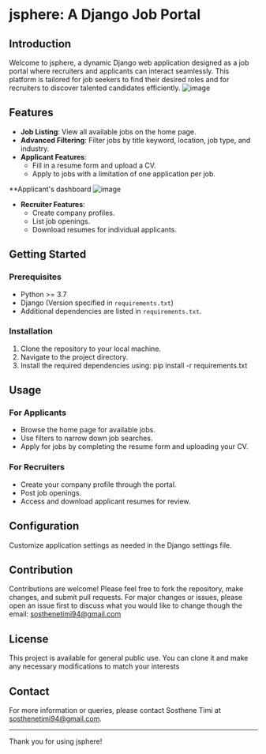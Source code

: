 # jsphere: A Django Job Portal

## Introduction

Welcome to jsphere, a dynamic Django web application designed as a job portal where recruiters and applicants can interact seamlessly. This platform is tailored for job seekers to find their desired roles and for recruiters to discover talented candidates efficiently.
![image](https://github.com/T-sosthenese/jsphere/assets/122860182/201acbce-d36d-494d-bbef-1c239e15baf8)


## Features

- **Job Listing**: View all available jobs on the home page.
- **Advanced Filtering**: Filter jobs by title keyword, location, job type, and industry.
- **Applicant Features**:
  - Fill in a resume form and upload a CV.
  - Apply to jobs with a limitation of one application per job.

**Applicant's dashboard
![image](https://github.com/T-sosthenese/jsphere/assets/122860182/9de103fc-2d7b-4509-a2c7-56946a6b1d3c)

- **Recruiter Features**:
  - Create company profiles.
  - List job openings.
  - Download resumes for individual applicants.

## Getting Started

### Prerequisites

- Python >= 3.7
- Django (Version specified in `requirements.txt`)
- Additional dependencies are listed in `requirements.txt`.

### Installation

1. Clone the repository to your local machine.
2. Navigate to the project directory.
3. Install the required dependencies using: pip install -r requirements.txt

## Usage

### For Applicants

- Browse the home page for available jobs.
- Use filters to narrow down job searches.
- Apply for jobs by completing the resume form and uploading your CV.

### For Recruiters

- Create your company profile through the portal.
- Post job openings.
- Access and download applicant resumes for review.

## Configuration

Customize application settings as needed in the Django settings file.

## Contribution

Contributions are welcome! Please feel free to fork the repository, make changes, and submit pull requests. For major changes or issues, please open an issue first to discuss what you would like to change though the email: sosthenetimi94@gmail.com

## License

This project is available for general public use. You can clone it and make any necessary modifications to match your interests

## Contact

For more information or queries, please contact Sosthene Timi at sosthenetimi94@gmail.com.

---

Thank you for using jsphere!
